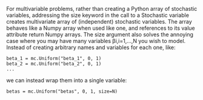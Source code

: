 For multivariable problems, rather than creating a Python array of stochastic variables, addressing the size keyword in the call to a Stochastic variable creates multivariate array of (independent) stochastic variables. The array behaves like a Numpy array when used like one, and references to its value attribute return Numpy arrays.
The size argument also solves the annoying case where you may have many variables βi,i=1,...,N you wish to model. Instead of creating arbitrary names and variables for each one, like:
```
beta_1 = mc.Uniform("beta_1", 0, 1)
beta_2 = mc.Uniform("beta_2", 0, 1)
...
```
we can instead wrap them into a single variable:
```
betas = mc.Uniform("betas", 0, 1, size=N)
```

